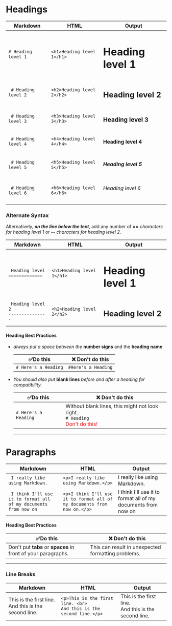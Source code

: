 # Headings

| Markdown             | HTML                       | Output                   |
| -------------------- | -------------------------- | ------------------------ |
| `# Heading level 1`  | `<h1>Heading level 1</h1>` | <h1>Heading level 1</h1> |
| ` # Heading level 2` | `<h2>Heading level 2</h2>` | <h2>Heading level 2</h2> |
| ` # Heading level 3` | `<h3>Heading level 3</h3>` | <h3>Heading level 3</h3> |
| ` # Heading level 4` | `<h4>Heading level 4</h4>` | <h4>Heading level 4</h4> |
| ` # Heading level 5` | `<h5>Heading level 5</h5>` | <h5>Heading level 5</h5> |
| ` # Heading level 6` | `<h6>Heading level 6</h6>` | <h6>Heading level 6</h6> |

### Alternate Syntax

Alternatively, **_on the line below the text_**, add any number of **==** _characters for heading level 1_ or **--** _characters for heading level 2_.

| Markdown                                 | HTML                       | Output                   |
| ---------------------------------------- | -------------------------- | ------------------------ |
| ` Heading level`<br> `=============`     | `<h1>Heading level 1</h1>` | <h1>Heading level 1</h1> |
| ` Heading level 2`<br> `---------------` | `<h2>Heading level 2</h2>` | <h2>Heading level 2</h2> |

#### Heading Best Practices

- _always put a space between the_ **number signs** and the **heading name**

  | ✅Do this            | ❌ Don't do this    |
  | -------------------- | ------------------- |
  | `# Here's a Heading` | `#Here's a Heading` |

- _You should also put_ **blank lines** _before and after a heading for compatibility._

  | ✅Do this            | ❌ Don't do this                                                                                             |
  | -------------------- | ------------------------------------------------------------------------------------------------------------ |
  | `# Here's a Heading` | Without blank lines, this might not look right. <br>`# Heading` <br> <font color="red">Don't do this!</font> |

  ***

# Paragraphs

| Markdown                                                         | HTML                                                                    | Output                                                        |
| ---------------------------------------------------------------- | ----------------------------------------------------------------------- | ------------------------------------------------------------- |
| ` I really like using Markdown.`                                 | `<p>I really like using Markdown.</p>`                                  | I really like using Markdown.                                 |
| ` I think I'll use it to format all of my documents from now on` | `<p>I think I'll use it to format all of my documents from now on.</p>` | I think I'll use it to format all of my documents from now on |

#### Heading Best Practices

| ✅Do this                                                     | ❌ Don't do this                                   |
| ------------------------------------------------------------- | -------------------------------------------------- |
| Don't put **tabs** or **spaces** in front of your paragraphs. | This can result in unexpected formatting problems. |

---

### Line Breaks

| Markdown                                                  | HTML                                                                     | Output                                                    |
| --------------------------------------------------------- | ------------------------------------------------------------------------ | --------------------------------------------------------- |
| This is the first line. <br> And this is the second line. | `<p>This is the first line. <br>`<br> `And this is the second line.</p>` | This is the first line. <br> And this is the second line. |

